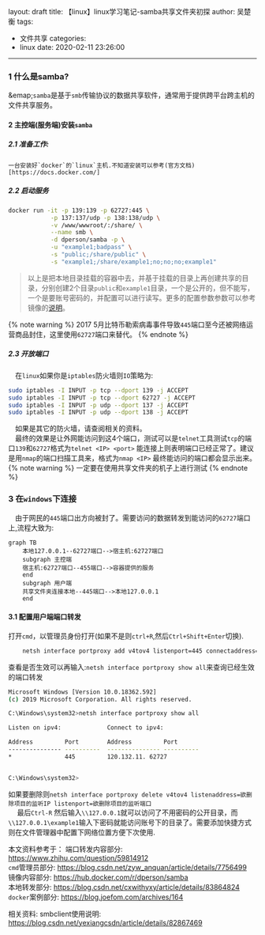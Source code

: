 layout: draft
title: 【linux】linux学习笔记-samba共享文件夹初探
author: 吴楚衡
tags:
  - 文件共享
categories:
  - linux
date: 2020-02-11 23:26:00
---
### 1 什么是samba?
 &emap;`samba`是基于`smb`传输协议的数据共享软件，通常用于提供跨平台跨主机的文件共享服务。

#### 2 主控端(服务端)安装`samba`

##### 2.1 准备工作:
	一台安装好`docker`的`linux`主机.不知道安装可以参考(官方文档)[https://docs.docker.com/]
##### 2.2 启动服务

``` bash
docker run -it -p 139:139 -p 62727:445 \
			-p 137:137/udp -p 138:138/udp \
            -v /www/wwwroot/:/share/ \
            --name smb \
            -d dperson/samba -p \
            -u "example1;badpass" \
            -s "public;/share/public" \
            -s "example1;/share/example1;no;no;no;example1" 
```
> 以上是把本地目录挂载的容器中去，并基于挂载的目录上再创建共享的目录，分别创建2个目录`public`和`example1`目录，一个是公开的，但不能写，一个是要账号密码的，并配置可以进行读写。更多的配置参数参数可以参考镜像的[说明](https://hub.docker.com/r/dperson/samba)。
<!--more-->
{% note warning %}
	2017 5月比特币勒索病毒事件导致`445`端口至今还被网络运营商品封住，这里使用`62727`端口来替代。
{% endnote %}
##### 2.3 开放端口
&emsp;在`linux`如果你是`iptables`防火墙则`IO`策略为:
``` bash
sudo iptables -I INPUT -p tcp --dport 139 -j ACCEPT
sudo iptables -I INPUT -p tcp --dport 62727 -j ACCEPT 
sudo iptables -I INPUT -p udp --dport 137 -j ACCEPT
sudo iptables -I INPUT -p udp --dport 138 -j ACCEPT
```
&emsp;如果是其它的防火墙，请查阅相关的资料。  
&emsp;最终的效果是让外网能访问到这4个端口，测试可以是`telnet`工具测试`tcp`的端口`139`和`62727`格式为`telnet <IP> <port>` 能连接上则表明端口已经正常了。建议是用`nmap`的端口扫描工具来，格式为`nmap <IP>` 最终能访问的端口都会显示出来。
{% note warning %}
	一定要在使用共享文件夹的机子上进行测试
{% endnote %}

### 3 在`windows`下连接
&emsp;由于网民的`445`端口出方向被封了。需要访问的数据转发到能访问的`62727`端口上,流程大致为:

``` mermaid
graph TB
    本地127.0.0.1--62727端口-->宿主机:62727端口
    subgraph 主控端
    宿主机:62727端口--455端口-->容器提供的服务
    end
    subgraph 用户端
    共享文件夹连接本地--445端口-->本地127.0.0.1
    end
```


#### 3.1 配置用户端端口转发
打开`cmd`，以管理员身份打开(如果不是则`ctrl+R`,然后`Ctrl+Shift+Enter`切换).
``` bash 
	netsh interface portproxy add v4tov4 listenport=445 connectaddress=远程ip connectport=62727
```
查看是否生效可以再输入:`netsh interface portproxy show all`来查询已经生效的端口转发
``` bash
Microsoft Windows [Version 10.0.18362.592]
(c) 2019 Microsoft Corporation. All rights reserved.

C:\Windows\system32>netsh interface portproxy show all

Listen on ipv4:             Connect to ipv4:

Address         Port        Address         Port
--------------- ----------  --------------- ----------
*               445         120.132.11. 62727


C:\Windows\system32>
```
如果要删除则`netsh interface portproxy delete v4tov4 listenaddress=欲删除项目的监听IP listenport=欲删除项目的监听端口`  
&emsp; 最后`Ctrl-R` 然后输入`\\127.0.0.1`就可以访问了不用密码的公开目录，而`\\127.0.0.1\example1`输入下密码就能访问账号下的目录了。需要添加快捷方式则在文件管理器中配置下网络位置方便下次使用.

本文资料参考于：
	端口转发内容部分: https://www.zhihu.com/question/59814912  
    `cmd`管理员部分: https://blog.csdn.net/zyw_anquan/article/details/7756499  
    镜像内容部分: https://hub.docker.com/r/dperson/samba  
    本地转发部分: https://blog.csdn.net/cxwithyxy/article/details/83864824
    `docker`案例部分: https://blog.joefom.com/archives/164
    
相关资料:
	smbclient使用说明: https://blog.csdn.net/yexiangcsdn/article/details/82867469
    
	